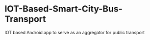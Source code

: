 # IOT-Based-Smart-City-Bus-Transport
 IOT based Android app to serve as an aggregator for public transport

